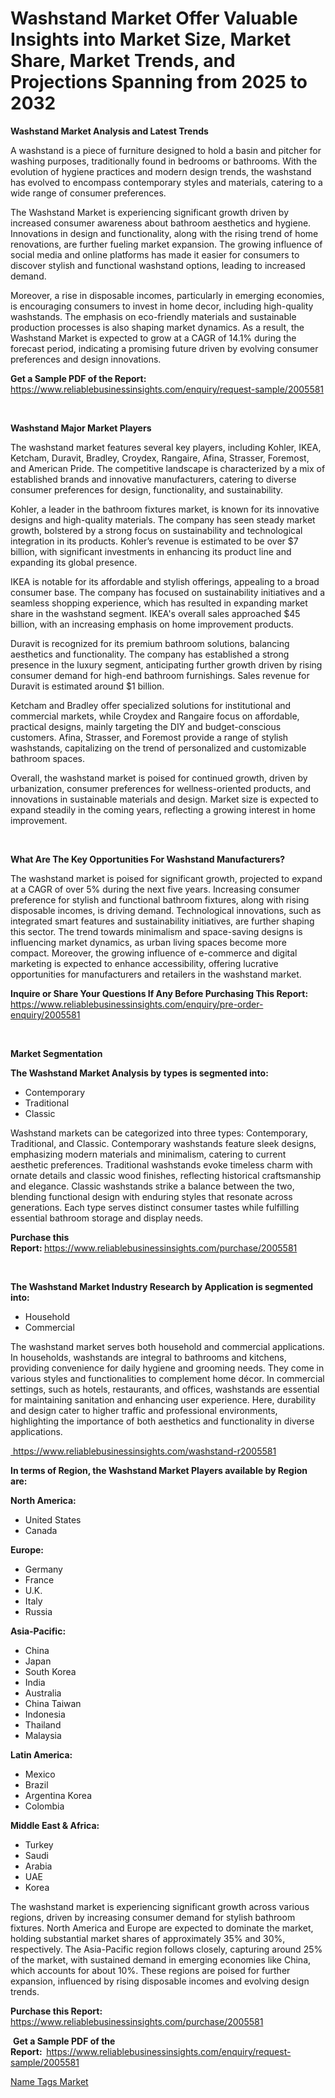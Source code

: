 <p><h1>Washstand Market Offer Valuable Insights into Market Size, Market Share, Market Trends, and Projections Spanning from 2025 to 2032</h1></p><p><strong>Washstand Market Analysis and Latest Trends</strong></p>
<p><p>A washstand is a piece of furniture designed to hold a basin and pitcher for washing purposes, traditionally found in bedrooms or bathrooms. With the evolution of hygiene practices and modern design trends, the washstand has evolved to encompass contemporary styles and materials, catering to a wide range of consumer preferences.</p><p>The Washstand Market is experiencing significant growth driven by increased consumer awareness about bathroom aesthetics and hygiene. Innovations in design and functionality, along with the rising trend of home renovations, are further fueling market expansion. The growing influence of social media and online platforms has made it easier for consumers to discover stylish and functional washstand options, leading to increased demand.</p><p>Moreover, a rise in disposable incomes, particularly in emerging economies, is encouraging consumers to invest in home decor, including high-quality washstands. The emphasis on eco-friendly materials and sustainable production processes is also shaping market dynamics. As a result, the Washstand Market is expected to grow at a CAGR of 14.1% during the forecast period, indicating a promising future driven by evolving consumer preferences and design innovations.</p></p>
<p><strong>Get a Sample PDF of the Report:&nbsp;</strong> <a href="https://www.reliablebusinessinsights.com/enquiry/request-sample/2005581?utm_campaign=3050&utm_medium=2&utm_source=Github&utm_content=ia&utm_term=05042025&utm_id=washstand">https://www.reliablebusinessinsights.com/enquiry/request-sample/2005581</a></p>
<p>&nbsp;</p>
<p><strong>Washstand Major Market Players</strong></p>
<p><p>The washstand market features several key players, including Kohler, IKEA, Ketcham, Duravit, Bradley, Croydex, Rangaire, Afina, Strasser, Foremost, and American Pride. The competitive landscape is characterized by a mix of established brands and innovative manufacturers, catering to diverse consumer preferences for design, functionality, and sustainability.</p><p>Kohler, a leader in the bathroom fixtures market, is known for its innovative designs and high-quality materials. The company has seen steady market growth, bolstered by a strong focus on sustainability and technological integration in its products. Kohler’s revenue is estimated to be over $7 billion, with significant investments in enhancing its product line and expanding its global presence.</p><p>IKEA is notable for its affordable and stylish offerings, appealing to a broad consumer base. The company has focused on sustainability initiatives and a seamless shopping experience, which has resulted in expanding market share in the washstand segment. IKEA's overall sales approached $45 billion, with an increasing emphasis on home improvement products.</p><p>Duravit is recognized for its premium bathroom solutions, balancing aesthetics and functionality. The company has established a strong presence in the luxury segment, anticipating further growth driven by rising consumer demand for high-end bathroom furnishings. Sales revenue for Duravit is estimated around $1 billion.</p><p>Ketcham and Bradley offer specialized solutions for institutional and commercial markets, while Croydex and Rangaire focus on affordable, practical designs, mainly targeting the DIY and budget-conscious customers. Afina, Strasser, and Foremost provide a range of stylish washstands, capitalizing on the trend of personalized and customizable bathroom spaces.</p><p>Overall, the washstand market is poised for continued growth, driven by urbanization, consumer preferences for wellness-oriented products, and innovations in sustainable materials and design. Market size is expected to expand steadily in the coming years, reflecting a growing interest in home improvement.</p></p>
<p>&nbsp;</p>
<p><strong>What Are The Key Opportunities For Washstand Manufacturers?</strong></p>
<p><p>The washstand market is poised for significant growth, projected to expand at a CAGR of over 5% during the next five years. Increasing consumer preference for stylish and functional bathroom fixtures, along with rising disposable incomes, is driving demand. Technological innovations, such as integrated smart features and sustainability initiatives, are further shaping this sector. The trend towards minimalism and space-saving designs is influencing market dynamics, as urban living spaces become more compact. Moreover, the growing influence of e-commerce and digital marketing is expected to enhance accessibility, offering lucrative opportunities for manufacturers and retailers in the washstand market.</p></p>
<p><strong>Inquire or Share Your Questions If Any Before Purchasing This Report:</strong> <a href="https://www.reliablebusinessinsights.com/enquiry/pre-order-enquiry/2005581?utm_campaign=3050&utm_medium=2&utm_source=Github&utm_content=ia&utm_term=05042025&utm_id=washstand">https://www.reliablebusinessinsights.com/enquiry/pre-order-enquiry/2005581</a></p>
<p>&nbsp;</p>
<p><strong>Market Segmentation</strong></p>
<p><strong>The Washstand Market Analysis by types is segmented into:</strong></p>
<p><ul><li>Contemporary</li><li>Traditional</li><li>Classic</li></ul></p>
<p><p>Washstand markets can be categorized into three types: Contemporary, Traditional, and Classic. Contemporary washstands feature sleek designs, emphasizing modern materials and minimalism, catering to current aesthetic preferences. Traditional washstands evoke timeless charm with ornate details and classic wood finishes, reflecting historical craftsmanship and elegance. Classic washstands strike a balance between the two, blending functional design with enduring styles that resonate across generations. Each type serves distinct consumer tastes while fulfilling essential bathroom storage and display needs.</p></p>
<p><strong>Purchase this Report:&nbsp;</strong><a href="https://www.reliablebusinessinsights.com/purchase/2005581?utm_campaign=3050&utm_medium=2&utm_source=Github&utm_content=ia&utm_term=05042025&utm_id=washstand">https://www.reliablebusinessinsights.com/purchase/2005581</a></p>
<p>&nbsp;</p>
<p><strong>The Washstand Market Industry Research by Application is segmented into:</strong></p>
<p><ul><li>Household</li><li>Commercial</li></ul></p>
<p><p>The washstand market serves both household and commercial applications. In households, washstands are integral to bathrooms and kitchens, providing convenience for daily hygiene and grooming needs. They come in various styles and functionalities to complement home décor. In commercial settings, such as hotels, restaurants, and offices, washstands are essential for maintaining sanitation and enhancing user experience. Here, durability and design cater to higher traffic and professional environments, highlighting the importance of both aesthetics and functionality in diverse applications.</p></p>
<p><a href="https://www.reliablebusinessinsights.com/washstand-r2005581?utm_campaign=3050&utm_medium=2&utm_source=Github&utm_content=ia&utm_term=05042025&utm_id=washstand">&nbsp;https://www.reliablebusinessinsights.com/washstand-r2005581</a></p>
<p><strong>In terms of Region, the Washstand Market Players available by Region are:</strong></p>
<p>
    <p> <strong> North America: </strong>
        <ul>
            <li>United States</li>
            <li>Canada</li>
        </ul>
        </p> 
    <p> <strong> Europe: </strong>
        <ul>
            <li>Germany</li>
            <li>France</li>
            <li>U.K.</li>
            <li>Italy</li>
            <li>Russia</li>
        </ul>
        </p> 
    <p> <strong> Asia-Pacific: </strong>
        <ul>
            <li>China</li>
            <li>Japan</li>
            <li>South Korea</li>
            <li>India</li>
            <li>Australia</li>
            <li>China Taiwan</li>
            <li>Indonesia</li>
            <li>Thailand</li>
            <li>Malaysia</li>
        </ul>
        </p> 
    <p> <strong> Latin America: </strong>
        <ul>
            <li>Mexico</li>
            <li>Brazil</li>
            <li>Argentina Korea</li>
            <li>Colombia</li>
        </ul>
        </p> 
    <p> <strong> Middle East & Africa: </strong>
        <ul>
            <li>Turkey</li>
            <li>Saudi</li>
            <li>Arabia</li>
            <li>UAE</li>
            <li>Korea</li>
        </ul>
    </p>
    </p>
<p><p>The washstand market is experiencing significant growth across various regions, driven by increasing consumer demand for stylish bathroom fixtures. North America and Europe are expected to dominate the market, holding substantial market shares of approximately 35% and 30%, respectively. The Asia-Pacific region follows closely, capturing around 25% of the market, with sustained demand in emerging economies like China, which accounts for about 10%. These regions are poised for further expansion, influenced by rising disposable incomes and evolving design trends.</p></p>
<p><strong>Purchase this Report: </strong><a href="https://www.reliablebusinessinsights.com/purchase/2005581?utm_campaign=3050&utm_medium=2&utm_source=Github&utm_content=ia&utm_term=05042025&utm_id=washstand">https://www.reliablebusinessinsights.com/purchase/2005581</a></p>
<p>&nbsp;<strong>Get a Sample PDF of the Report:&nbsp;&nbsp;</strong><a href="https://www.reliablebusinessinsights.com/enquiry/request-sample/2005581?utm_campaign=3050&utm_medium=2&utm_source=Github&utm_content=ia&utm_term=05042025&utm_id=washstand">https://www.reliablebusinessinsights.com/enquiry/request-sample/2005581</a></p>
<p><strong></strong></p>
<p><p><a href="https://github.com/guleealhani/Market-Research-Report-List-1/blob/main/name-tags-market.md?utm_campaign=3050&utm_medium=2&utm_source=Github&utm_content=ia&utm_term=05042025&utm_id=washstand">Name Tags Market</a></p></p>